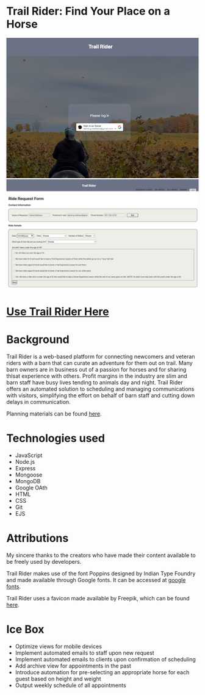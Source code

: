 
# Trail Rider: Find Your Place on a Horse

![screenshot](./public//assets/tr-landing.png)
![screenshot](./public/assets/tr-rideform.png)

# [Use Trail Rider Here](https://trail-rider.fly.dev/)

# Background

Trail Rider is a web-based platform for connecting newcomers and veteran riders with a barn that can curate an adventure for them out on trail.
Many barn owners are in business out of a passion for horses and for sharing thlsat experience with others. Profit margins in the industry are slim and barn staff have busy lives tending to animals day and night.  Trail Rider offers an automated solution to scheduling and managing communications with visitors, simplifying the effort on behalf of barn staff and cutting down delays in communication.

Planning materials can be found [here](https://trello.com/b/0rCPyo9P/trail-rider).



# Technologies used
* JavaScript
* Node.js
* Express
* Mongoose
* MongoDB
* Google OAth
* HTML
* CSS
* Git
* EJS


# Attributions
My sincere thanks to the creators who have made their content available to be freely used by developers.

Trail Rider makes use of the font Poppins designed by Indian Type Foundry and made available through Google fonts.  It can be accessed at [google fonts](https://fonts.google.com/specimen/Poppins?query=poppins).

Trail Rider uses a favicon made available by Freepik, which can be found [here](https://www.flaticon.com/free-icon/black-head-horse-side-view-with-horsehair_32904).



# Ice Box
- Optimize views for mobile devices
- Implement automated emails to staff upon new request
- Implement automated emails to clients upon confirmation of scheduling
- Add archive view for appointments in the past
- Introduce automation for pre-selecting an appropriate horse for each guest based on height and weight
- Output weekly schedule of all appointments
